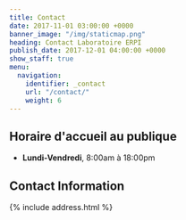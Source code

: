 ```yaml
---
title: Contact
date: 2017-11-01 03:00:00 +0000
banner_image: "/img/staticmap.png"
heading: Contact Laboratoire ERPI
publish_date: 2017-12-01 04:00:00 +0000
show_staff: true
menu:
  navigation:
    identifier: _contact
    url: "/contact/"
    weight: 6
---
```

## Horaire d'accueil au publique

- **Lundi-Vendredi**, 8:00am à 18:00pm 

## Contact Information
{% include address.html %}
